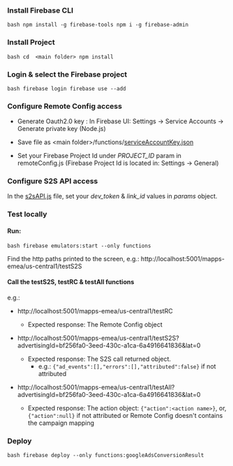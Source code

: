 
  
    
### Install Firebase CLI    
 ```
 bash npm install -g firebase-tools npm i -g firebase-admin
 ```    
   
### Install Project   
```
bash cd  <main folder> npm install
 ```   

### Login & select the Firebase project 
```
bash firebase login firebase use --add   
``` 
### Configure Remote Config access   

- Generate Oauth2.0 key : In Firebase UI: Settings -> Service Accounts -> Generate private key (Node.js)   
  
- Save file as \<main folder\>/functions/[serviceAccountKey.json](https://github.com/liorkup/glootie-function/blob/master/functions/serviceAccountKey.json "serviceAccountKey.json")   

- Set your Firebase Project Id under _PROJECT_ID_ param in remoteConfig.js (Firebase Project Id is located in: Settings -> General)
    
### Configure S2S API access   
 
In the [s2sAPI.js](https://github.com/liorkup/glootie-function/blob/master/functions/s2sAPI.js "s2sAPI.js") file, set your _dev_token_ & _link_id_ values in _params_ object.  
    
### Test locally 

#### Run:

``` 
bash firebase emulators:start --only functions 
``` 

Find the http paths printed to the screen, e.g.: http://localhost:5001/mapps-emea/us-central1/testS2S  
  
#### Call the testS2S, testRC & testAll functions

e.g.:   
  
- http://localhost:5001/mapps-emea/us-central1/testRC   
  - Expected response: The Remote Config object  
  
- http://localhost:5001/mapps-emea/us-central1/testS2S?advertisingId=bf256fa0-3eed-430c-a1ca-6a4916641836&lat=0  
  - Expected response: The S2S call returned object. 
	  - e.g.: ```{"ad_events":[],"errors":[],"attributed":false}``` if not attributed
     
- http://localhost:5001/mapps-emea/us-central1/testAll?advertisingId=bf256fa0-3eed-430c-a1ca-6a4916641836&lat=0  
  - Expected response: The action object: ```{"action":<action name>}```, or, ```{"action":null}``` if not attributed or Remote Config doesn't contains the campaign mapping  

  
  
### Deploy 

```
bash firebase deploy --only functions:googleAdsConversionResult 
```
